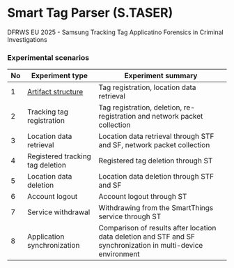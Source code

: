 # Smart Tag Parser (S.TASER)

DFRWS EU 2025 - Samsung Tracking Tag Applicatino Forensics in Criminal Investigations


### Experimental scenarios




|No|Experiment type|Experiment summary|
|---|---|---|
|1|[Artifact structure](https://github.com/eininondumak/S.TASER/blob/main/Scenarios/1.md#1-artifact-structure)|Tag registration, location data retrieval|
|2|Tracking tag registration|Tag registration, deletion, re-registration and network packet collection|
|3|Location data retrieval|Location data retrieval through STF and SF, network packet collection|
|4|Registered tracking tag deletion|Registered tag deletion through ST|
|5|Location data deletion|Location data deletion through STF and SF|
|6|Account logout|Account logout through ST|
|7|Service withdrawal|Withdrawing from the SmartThings service through ST|
|8|Application synchronization|Comparison of results after location data deletion and STF and SF synchronization in multi-device environment|
